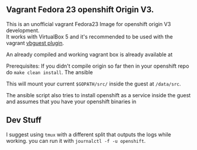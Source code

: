 Vagrant Fedora 23 openshift Origin V3.  
---
This is an unofficial vagrant Fedora23 Image for openshift origin V3 development.  
It works with VirtualBox 5 and it's recommended to be used with the vagrant [vbguest plugin](https://github.com/dotless-de/vagrant-vbguest/).


An already compiled and working vagrant box is already available at

Prerequisites:
If you didn't compile origin so far then in your openshift repo do `make clean install`.
The ansible

This will mount your current `$GOPATH/src/` inside the guest at `/data/src`.

The ansible script also tries to install openshift as a service inside the guest and assumes that you have your openshift binaries in



Dev Stuff
---
I suggest using `tmux` with a different split that outputs the logs while working.
you can run it with `journalctl -f -u openshift`.
